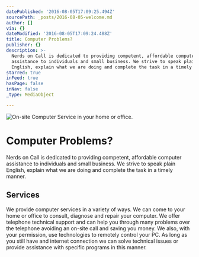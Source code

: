 ```yaml
---
datePublished: '2016-08-05T17:09:25.494Z'
sourcePath: _posts/2016-08-05-welcome.md
author: []
via: {}
dateModified: '2016-08-05T17:09:24.488Z'
title: Computer Problems?
publisher: {}
description: >-
  Nerds on Call is dedicated to providing competent, affordable computer
  assistance to individuals and small business. We strive to speak plain
  English, explain what we are doing and complete the task in a timely manner.
starred: true
inFeed: true
hasPage: false
inNav: false
_type: MediaObject

---
```

![On-site Computer Service in your home or office.](https://the-grid-user-content.s3-us-west-2.amazonaws.com/42ae47ad-b260-4d14-8a2e-f975976bb7ac.jpg)

# Computer Problems?

Nerds on Call is dedicated to providing competent, affordable computer assistance to individuals and small business. We strive to speak plain English, explain what we are doing and complete the task in a timely manner.

## Services

We provide computer services in a variety of ways. We can come to your home or office to consult, diagnose and repair your computer. We offer telephone technical support and can help you through many problems over the telephone avoiding an on-site call and saving you money. We also, with your permission, use technologies to remotely control your PC. As long as you still have and internet connection we can solve technical issues or provide assistance with specific programs in this manner.